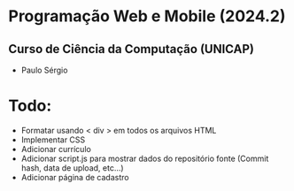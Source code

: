 # Programação Web e Mobile (2024.2)
## Curso de Ciência da Computação (UNICAP)
- Paulo Sérgio

# Todo:
- Formatar usando < div > em todos os arquivos HTML
- Implementar CSS
- Adicionar currículo
- Adicionar script.js para mostrar dados do repositório fonte (Commit hash, data de upload, etc...)
- Adicionar página de cadastro
